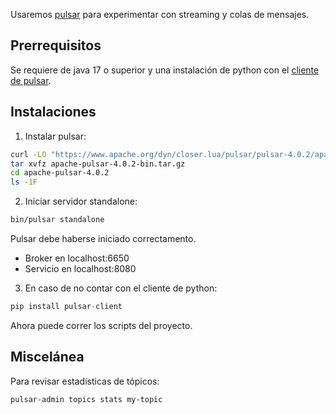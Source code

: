 Usaremos [pulsar](https://pulsar.apache.org/) para experimentar con streaming y colas de mensajes.

## Prerrequisitos
Se requiere de java 17 o superior y una instalación de python con el [cliente de pulsar](https://pypi.org/project/pulsar-client/).

## Instalaciones
1. Instalar pulsar:
```bash
curl -LO "https://www.apache.org/dyn/closer.lua/pulsar/pulsar-4.0.2/apache-pulsar-4.0.2-bin.tar.gz?action=download"
tar xvfz apache-pulsar-4.0.2-bin.tar.gz
cd apache-pulsar-4.0.2
ls -1F
```

2. Iniciar servidor standalone:
```bash
bin/pulsar standalone
```

Pulsar debe haberse iniciado correctamento.
- Broker en localhost:6650
- Servicio en localhost:8080

3. En caso de no contar con el cliente de python:
```python
pip install pulsar-client
```
Ahora puede correr los scripts del proyecto.

## Miscelánea
Para revisar estadísticas de tópicos:
```bash
pulsar-admin topics stats my-topic
```
